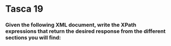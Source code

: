 # Tasca 19
### Given the following XML document, write the XPath expressions that return the desired response from the different sections you will find:
